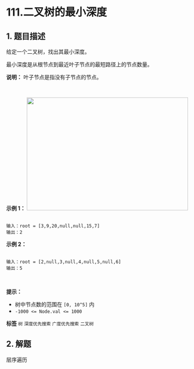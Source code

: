 # 111.二叉树的最小深度

## 1. 题目描述

给定一个二叉树，找出其最小深度。

最小深度是从根节点到最近叶子节点的最短路径上的节点数量。

 **说明：** 叶子节点是指没有子节点的节点。

 

 **示例 1：** 
<img alt="" src="https://assets.leetcode.com/uploads/2020/10/12/ex_depth.jpg" style="width: 432px; height: 302px;" />
```

输入：root = [3,9,20,null,null,15,7]
输出：2

```
 **示例 2：** 

```

输入：root = [2,null,3,null,4,null,5,null,6]
输出：5

```
 

 **提示：** 
- 树中节点数的范围在 `[0, 10^5]` 内
-  `-1000 <= Node.val <= 1000` 
 
**标签**
`树` `深度优先搜索` `广度优先搜索` `二叉树` 


## 2. 解题
层序遍历
